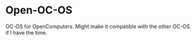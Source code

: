 # Open-OC-OS
OC-OS for OpenComputers. Might make it compatible with the other OC-OS if I have the time.
